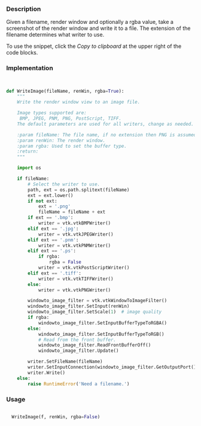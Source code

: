 ### Description

Given a filename, render window and optionally a rgba value, take a screenshot of the render window and write it to a file. The extension of the filename determines what writer to use.

To use the snippet, click the *Copy to clipboard* at the upper right of the code blocks.

### Implementation

```python


def WriteImage(fileName, renWin, rgba=True):
    """
    Write the render window view to an image file.

    Image types supported are:
     BMP, JPEG, PNM, PNG, PostScript, TIFF.
    The default parameters are used for all writers, change as needed.

    :param fileName: The file name, if no extension then PNG is assumed.
    :param renWin: The render window.
    :param rgba: Used to set the buffer type.
    :return:
    """

    import os

    if fileName:
        # Select the writer to use.
        path, ext = os.path.splitext(fileName)
        ext = ext.lower()
        if not ext:
            ext = '.png'
            fileName = fileName + ext
        if ext == '.bmp':
            writer = vtk.vtkBMPWriter()
        elif ext == '.jpg':
            writer = vtk.vtkJPEGWriter()
        elif ext == '.pnm':
            writer = vtk.vtkPNMWriter()
        elif ext == '.ps':
            if rgba:
                rgba = False
            writer = vtk.vtkPostScriptWriter()
        elif ext == '.tiff':
            writer = vtk.vtkTIFFWriter()
        else:
            writer = vtk.vtkPNGWriter()

        windowto_image_filter = vtk.vtkWindowToImageFilter()
        windowto_image_filter.SetInput(renWin)
        windowto_image_filter.SetScale(1)  # image quality
        if rgba:
            windowto_image_filter.SetInputBufferTypeToRGBA()
        else:
            windowto_image_filter.SetInputBufferTypeToRGB()
            # Read from the front buffer.
            windowto_image_filter.ReadFrontBufferOff()
            windowto_image_filter.Update()

        writer.SetFileName(fileName)
        writer.SetInputConnection(windowto_image_filter.GetOutputPort())
        writer.Write()
    else:
        raise RuntimeError('Need a filename.')


```

### Usage

```python

  WriteImage(f, renWin, rgba=False)

```
